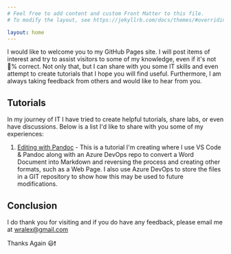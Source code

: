 ```yaml
---
# Feel free to add content and custom Front Matter to this file.
# To modify the layout, see https://jekyllrb.com/docs/themes/#overriding-theme-defaults

layout: home
---
```

I would like to welcome you to my GitHub Pages site. I will post items of
interest and try to assist visitors to some of my knowledge, even if it's not
💯% correct. Not only that, but I can share with you some IT skills and even
attempt to create tutorials that I hope you will find useful. Furthermore, I am
always taking feedback from others and would like to hear from you.

## Tutorials

In my journey of IT I have tried to create helpful tutorials, share labs, or
even have discussions. Below is a list I'd like to share with you some of my
experiences:

1. [Editing with Pandoc](/instructions/Editing-With-Pandoc) - This is a tutorial
   I'm creating where I use VS Code & Pandoc along with an Azure DevOps repo to
   convert a Word Document into Markdown and reversing the process and creating
   other formats, such as a Web Page. I also use Azure DevOps to store the files
   in a GIT repository to show how this may be used to future modifications.

## Conclusion

I do thank you for visiting and if you do have any feedback, please email me at <wralex@gmail.com>

Thanks Again 😃❗